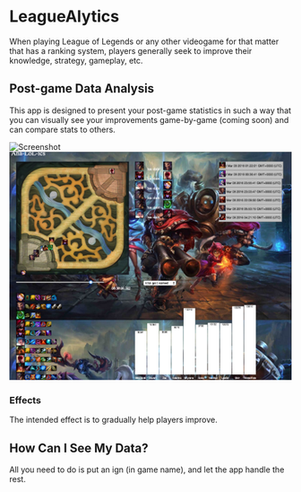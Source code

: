 # LeagueAlytics

When playing League of Legends or any other videogame for that matter that has a ranking system, players generally seek
to improve their knowledge, strategy, gameplay, etc.

## Post-game Data Analysis

This app is designed to present your post-game statistics in such a way that you can visually see your 
improvements game-by-game (coming soon) and can compare stats to others. 

![Screenshot](/readmeImages/Analolics1.png) ![Screenshot](/readmeImages/Analolics6.png)

### Effects

The intended effect is to gradually help players improve.

## How Can I See My Data?

All you need to do is put an ign (in game name), and let the app handle the rest.

